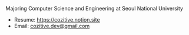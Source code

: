 Majoring Computer Science and Engineering at Seoul National University

- Resume: https://cozitive.notion.site
- Email: cozitive.dev@gmail.com
